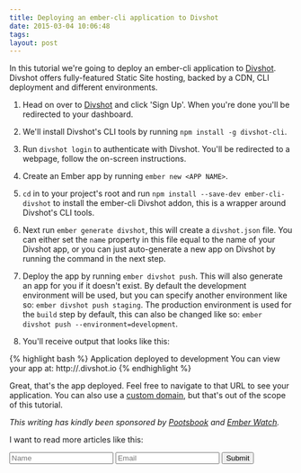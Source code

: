 ```yaml
---
title: Deploying an ember-cli application to Divshot
date: 2015-03-04 10:06:48 
tags: 
layout: post
---
```

In this tutorial we're going to deploy an ember-cli application to [Divshot](https://divshot.com/). Divshot offers fully-featured Static Site hosting, backed by a CDN, CLI deployment and different environments. 

1) Head on over to [Divshot](https://divshot.com/) and click 'Sign Up'. When you're done you'll be redirected to your dashboard. 

2) We'll install Divshot's CLI tools by running `npm install -g divshot-cli`.

3) Run `divshot login` to authenticate with Divshot. You'll be redirected to a webpage, follow the on-screen instructions.

4) Create an Ember app by running `ember new <APP NAME>`.   

5) `cd` in to your project's root and run `npm install --save-dev ember-cli-divshot` to install the ember-cli Divshot addon, this is a wrapper around Divshot's CLI tools. 

6) Next run `ember generate divshot`, this will create a `divshot.json` file. You can either set the `name` property in this file equal to the name of your Divshot app, or you can just auto-generate a new app on Divshot by running the command in the next step. 

7) Deploy the app by running `ember divshot push`. This will also generate an app for you if it doesn't exist. By default the development environment will be used, but you can specify another environment like so: `ember divshot push staging`. The production environment is used for the `build` step by default, this can also be changed like so: `ember divshot push --environment=development`. 

8) You'll receive output that looks like this:

{% highlight bash %}
Application deployed to development
You can view your app at: http://<APP NAME>.divshot.io
{% endhighlight %}

Great, that's the app deployed. Feel free to navigate to that URL to see your application. You can also use a [custom domain](http://docs.divshot.com/guides/domains), but that's out of the scope of this tutorial.

*This writing has kindly been sponsored by [Pootsbook](https://twitter.com/pootsbook) and [Ember Watch](https://github.com/emberwatch).*

I want to read more articles like this:

<form accept-charset="UTF-8" action="https://formkeep.com/f/0e0fbc4cd1a7" method="POST">
  <input type="hidden" name="utf8" value="✓">
  <input type="hidden" name="article-title" value="Deploying an ember-cli application to Divshot">
  <input type="text" name="name" placeholder="Name">
  <input type="email" name="email" placeholder="Email">
  <input type="submit" value="Submit">
</form>


